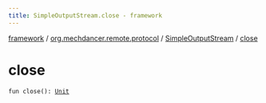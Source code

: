 ```yaml
---
title: SimpleOutputStream.close - framework
---
```


[framework](../../index.html) / [org.mechdancer.remote.protocol](../index.html) / [SimpleOutputStream](index.html) / [close](./close.html)

# close

`fun close(): `[`Unit`](https://kotlinlang.org/api/latest/jvm/stdlib/kotlin/-unit/index.html)